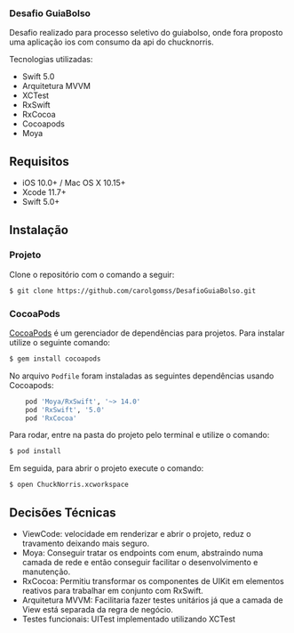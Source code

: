 ### Desafio GuiaBolso

Desafio realizado para processo seletivo do guiabolso, onde fora proposto uma aplicação ios com consumo da api do chucknorris.

Tecnologias utilizadas:
- Swift 5.0
- Arquitetura MVVM
- XCTest
- RxSwift
- RxCocoa
- Cocoapods
- Moya

## Requisitos

- iOS 10.0+ / Mac OS X 10.15+
- Xcode 11.7+
- Swift 5.0+

## Instalação

### Projeto

Clone o repositório com o comando a seguir:
```bash
$ git clone https://github.com/carolgomss/DesafioGuiaBolso.git
```

### CocoaPods

[CocoaPods](http://cocoapods.org) é um gerenciador de dependências para projetos. Para instalar utilize o seguinte comando:

```bash
$ gem install cocoapods
```
No arquivo `Podfile` foram instaladas as seguintes dependências usando Cocoapods:

```ruby
    pod 'Moya/RxSwift', '~> 14.0'
    pod 'RxSwift', '5.0'
    pod 'RxCocoa'
```

Para rodar, entre na pasta do projeto pelo terminal e utilize o comando:

```bash
$ pod install
```
Em seguida, para abrir o projeto execute o comando:

```bash
$ open ChuckNorris.xcworkspace
```

## Decisões Técnicas

- ViewCode: velocidade em renderizar e abrir o projeto, reduz o travamento deixando mais seguro.
- Moya: Conseguir tratar os endpoints com enum, abstraindo numa camada de rede e então conseguir facilitar o desenvolvimento e manutenção.
- RxCocoa: Permitiu transformar os componentes de UIKit em elementos reativos para trabalhar em conjunto com RxSwift.
- Arquitetura MVVM: Facilitaria fazer testes unitários já que a camada de View está separada da regra de negócio.
- Testes funcionais: UITest implementado utilizando XCTest 
